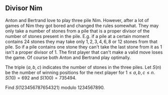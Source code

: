 ## Divisor Nim

Anton and Bertrand love to play three pile Nim.
However, after a lot of games of Nim they got bored and changed the rules somewhat.
They may only take a number of stones from a pile that is a proper divisor of the number of stones present in the pile.
E.g. if a pile at a certain moment contains $24$ stones they may take only $1,2,3,4,6,8$ or $12$ stones from that pile.
So if a pile contains one stone they can't take the last stone from it as $1$ isn't a proper divisor of $1$.
The first player that can't make a valid move loses the game.
Of course both Anton and Bertrand play optimally.

The triple $(a,b,c)$ indicates the number of stones in the three piles.
Let $S(n)$ be the number of winning positions for the next player for $1 ≤ a, b, c ≤ n$.
$S(10) = 692$ and $S(100) = 735494$.

Find $S(123456787654321)$ modulo $1234567890$.
